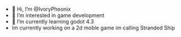 - 👋 Hi, I’m @IvoryPheonix
- 👀 I’m interested in game development
- 🌱 I’m currently learning godot 4.3 
- Im currently working on a 2d moble game im calling Stranded Ship

<!---
IvoryPheonix/IvoryPheonix is a ✨ special ✨ repository because its `README.md` (this file) appears on your GitHub profile.
You can click the Preview link to take a look at your changes.
--->
